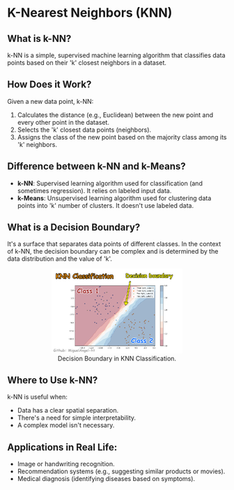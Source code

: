 # K-Nearest Neighbors (KNN)

## What is k-NN?
k-NN is a simple, supervised machine learning algorithm that classifies data points based on their 'k' closest neighbors in a dataset.

## How Does it Work?
Given a new data point, k-NN:

1. Calculates the distance (e.g., Euclidean) between the new point and every other point in the dataset.
2. Selects the 'k' closest data points (neighbors).
3. Assigns the class of the new point based on the majority class among its 'k' neighbors.
   
## Difference between k-NN and k-Means?
* **k-NN**: Supervised learning algorithm used for classification (and sometimes regression). It relies on labeled input data.
* **k-Means**: Unsupervised learning algorithm used for clustering data points into 'k' number of clusters. It doesn't use labeled data.

## What is a Decision Boundary?
It's a surface that separates data points of different classes. In the context of k-NN, the decision boundary can be complex and is determined by the data distribution and the value of 'k'.


<div align="center">
   <figure>
       <img src="knnBD.png" alt="Alternate text for the image" width="300px">
       <figcaption>Decision Boundary in KNN Classification.</figcaption>
   </figure>
</div>


## Where to Use k-NN?
k-NN is useful when:

* Data has a clear spatial separation.
* There's a need for simple interpretability.
* A complex model isn't necessary.
  
## Applications in Real Life:

* Image or handwriting recognition.
* Recommendation systems (e.g., suggesting similar products or movies).
* Medical diagnosis (identifying diseases based on symptoms).
